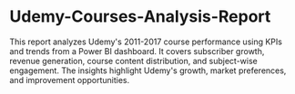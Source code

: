 # Udemy-Courses-Analysis-Report
This report analyzes Udemy's 2011-2017 course performance using KPIs and trends from a Power BI dashboard. It covers subscriber growth, revenue generation, course content distribution, and subject-wise engagement. The insights highlight Udemy's growth, market preferences, and improvement opportunities.
